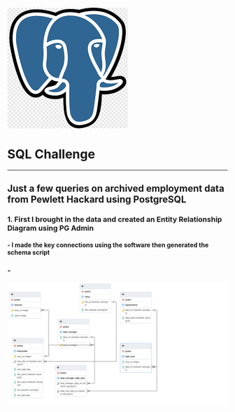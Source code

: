 ![PG logo poached from google](PG_Logo.png "https://images.app.goo.gl/EexjRZV3xohyTSNAA")

# **SQL Challenge**
---
## Just a few queries on archived employment data from Pewlett Hackard using PostgreSQL
###  1. First I brought in the data and created an Entity Relationship Diagram using PG Admin 
####  - I made the key connections using the software then generated the schema script
###  - 

![This was super easy!](Employee_DB_ERD.pgerd.png)

